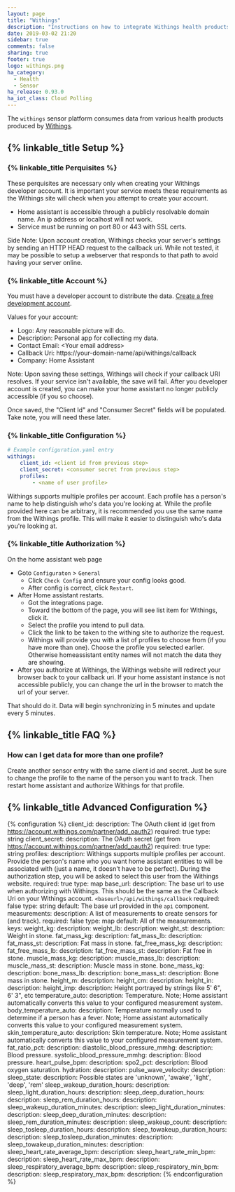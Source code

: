```yaml
---
layout: page
title: "Withings"
description: "Instructions on how to integrate Withings health products within Home Assistant."
date: 2019-03-02 21:20
sidebar: true
comments: false
sharing: true
footer: true
logo: withings.png
ha_category: 
  - Health
  - Sensor
ha_release: 0.93.0
ha_iot_class: Cloud Polling
---
```


The `withings` sensor platform consumes data from various health products produced by [Withings](https://www.withings.com).

## {% linkable_title Setup %}

### {% linkable_title Perquisites %}

These perquisites are necessary only when creating your Withings developer account. It is important your service meets these requirements as the Withings site will check when you attempt to create your account.

- Home assistant is accessible through a publicly resolvable domain name. An ip address or localhost will not work.
- Service must be running on port 80 or 443 with SSL certs.

Side Note: Upon account creation, Withings checks your server's settings by sending an HTTP HEAD request to the callback uri. While not tested, it may be possible to setup a webserver that responds to that path to avoid having your server online.

### {% linkable_title Account %}

You must have a developer account to distribute the data. [Create a free development account](https://account.withings.com/partner/add_oauth2). 

Values for your account:

- Logo: Any reasonable picture will do.
- Description: Personal app for collecting my data.
- Contact Email: \<Your email address>
- Callback Uri: https://your-domain-name/api/withings/callback
- Company: Home Assistant

Note: Upon saving these settings, Withings will check if your callback URI resolves. If your service isn't available, the save will fail. After you developer account is created, you can make your home assistant no longer publicly accessible (if you so choose).

Once saved, the "Client Id" and "Consumer Secret" fields will be populated. Take note, you will need these later.

### {% linkable_title Configuration %}

```yaml
# Example configuration.yaml entry
withings:
    client_id: <client id from previous step>
    client_secret: <consumer secret from previous step>
    profiles:
        - <name of user profile>
```

Withings supports multiple profiles per account. Each profile has a person's name to help distinguish who's data you're looking at. While the profile provided here can be arbitrary, it is recommended you use the same name from the Withings profile. This will make it easier to distinguish who's data you're looking at.

### {% linkable_title Authorization %}

On the home assistant web page
- Goto `Configuraton` > `General`
  - Click `Check Config` and ensure your config looks good.
  - After config is correct, click `Restart`.
- After Home assistant restarts.
  - Got the integrations page.
  - Toward the bottom of the page, you will see list item for Withings, click it.
  - Select the profile you intend to pull data.
  - Click the link to be taken to the withing site to authorize the request.
  - Withings will provide you with a list of profiles to choose from (if you have more than one). Choose the profile
  you selected earlier. Otherwise homeassistant entity names will not match the data they are showing.
- After you authorize at Withings, the Withings website will redirect your browser back to your callback uri.
If your home assistant instance is not accessible publicly, you can change the url in the browser to match the 
url of your server.

That should do it. Data will begin synchronizing in 5 minutes and update every 5 minutes.

## {% linkable_title FAQ %}

### How can I get data for more than one profile?

Create another sensor entry with the same client id and secret. Just be sure to change the profile to the name of the person you want to track. Then restart home assistant and authorize Withings for that profile.

## {% linkable_title Advanced Configuration %}

{% configuration %}
client_id:
  description: The OAuth client id (get from https://account.withings.com/partner/add_oauth2)
  required: true
  type: string
client_secret:
  description: The OAuth secret (get from https://account.withings.com/partner/add_oauth2)
  required: true
  type: string
profiles:
  description: Withings supports multiple profiles per account. Provide the person's name who you want home assistant entities to will be associated with (just a name, it doesn't have to be perfect). During the authorization step, you will be asked to select this user from the Withings website.
  required: true
  type: map
base_url:
  description: The base url to use when authorizing with Withings. This should be the same as the Callback Uri on your Withings account. `<baseurl>/api/withings/callback`
  required: false
  type: string
  default: The base url provided in the `api` component.
measurements:
  description: A list of measurements to create sensors for (and track).
  required: false
  type: map
  default: All of the measurements.
  keys:
    weight_kg:
      description:
    weight_lb:
      description:
    weight_st:
      description: Weight in stone.
    fat_mass_kg:
      description:
    fat_mass_lb:
      description:
    fat_mass_st:
      description: Fat mass in stone.
    fat_free_mass_kg:
      description:
    fat_free_mass_lb:
      description:
    fat_free_mass_st:
      description: Fat free in stone.
    muscle_mass_kg:
      description:
    muscle_mass_lb:
      description:
    muscle_mass_st:
      description: Muscle mass in stone.
    bone_mass_kg:
      description:
    bone_mass_lb:
      description:
    bone_mass_st:
      description: Bone mass in stone.
    height_m:
      description:
    height_cm:
      description:
    height_in:
      description:
    height_imp:
      description: Height portrayed by strings like 5' 6", 6' 3", etc
    temperature_auto:
      description: Temperature. Note; Home assistant automatically converts this value to your configured measurement system.
    body_temperature_auto:
      description: Temperature normally used to determine if a person has a fever. Note; Home assistant automatically converts this value to your configured measurement system.
    skin_temperature_auto:
      description: Skin temperature. Note; Home assistant automatically converts this value to your configured measurement system.
    fat_ratio_pct:
      description:
    diastolic_blood_pressure_mmhg:
      description: Blood pressure.
    systolic_blood_pressure_mmhg:
      description: Blood pressure.
    heart_pulse_bpm:
      description:
    spo2_pct:
      description: Blood oxygen saturation.
    hydration:
      description:
    pulse_wave_velocity:
      description:
    sleep_state:
      description: Possible states are 'unknown', 'awake', 'light', 'deep', 'rem'
    sleep_wakeup_duration_hours:
      description:
    sleep_light_duration_hours:
      description:
    sleep_deep_duration_hours:
      description:
    sleep_rem_duration_hours:
      description:
    sleep_wakeup_duration_minutes:
      description:
    sleep_light_duration_minutes:
      description:
    sleep_deep_duration_minutes:
      description:
    sleep_rem_duration_minutes:
      description:
    sleep_wakeup_count:
      description:
    sleep_tosleep_duration_hours:
      description:
    sleep_towakeup_duration_hours:
      description:
    sleep_tosleep_duration_minutes:
      description:
    sleep_towakeup_duration_minutes:
      description:
    sleep_heart_rate_average_bpm:
      description:
    sleep_heart_rate_min_bpm:
      description:
    sleep_heart_rate_max_bpm:
      description:
    sleep_respiratory_average_bpm:
      description:
    sleep_respiratory_min_bpm:
      description:
    sleep_respiratory_max_bpm:
      description:
{% endconfiguration %}
